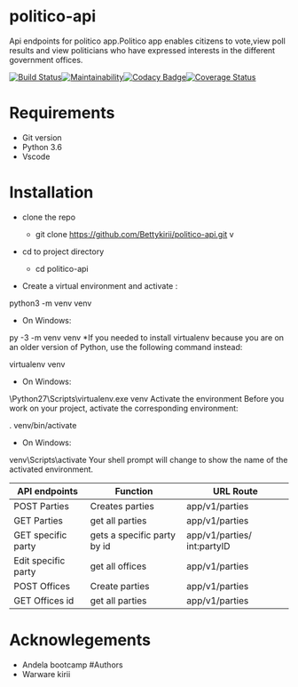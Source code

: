# politico-api
Api endpoints for politico app.Politico app enables citizens to vote,view poll results and view politicians who have expressed interests in the different government offices.

[![Build Status](https://travis-ci.com/Bettykirii/politico-api.svg?branch=develop)](https://travis-ci.com/Bettykirii/politico-api)[![Maintainability](https://api.codeclimate.com/v1/badges/f40d762e3c56cb8f30a1/maintainability)](https://codeclimate.com/github/Bettykirii/politico-api/maintainability)[![Codacy Badge](https://api.codacy.com/project/badge/Grade/f5bf7746e6424aad9feb4b6c5dd1ec74)](https://www.codacy.com/app/Bettykirii/politico-api?utm_source=github.com&amp;utm_medium=referral&amp;utm_content=Bettykirii/politico-api&amp;utm_campaign=Badge_Grade)[![Coverage Status](https://coveralls.io/repos/github/Bettykirii/politico-api/badge.svg?branch=develop)](https://coveralls.io/github/Bettykirii/politico-api?branch=develop)




# Requirements
* Git version
* Python 3.6
* Vscode

# Installation

* clone the repo
  * git clone  https://github.com/Bettykirii/politico-api.git
v
* cd to project directory
   * cd politico-api

* Create a virtual environment and activate :


 python3 -m venv venv
  * On Windows:

py -3 -m venv venv
*If you needed to install virtualenv because you are on an older version of Python, use the following command instead:

virtualenv venv
* On Windows:

\Python27\Scripts\virtualenv.exe venv
Activate the environment
Before you work on your project, activate the corresponding environment:

. venv/bin/activate
* On Windows:

venv\Scripts\activate
Your shell prompt will change to show the name of the activated environment.

API endpoints | Function       | URL Route
------------- | -------------  | -------------  
POST Parties  | Creates parties | app/v1/parties
GET Parties   | get all parties| app/v1/parties
GET specific party| gets a specific party by id | app/v1/parties/ int:partyID
Edit  specific party   | get all offices| app/v1/parties
POST Offices  | Create parties | app/v1/parties
GET Offices id   | get all parties| app/v1/parties

# Acknowlegements
 * Andela bootcamp
#Authors
 * Warware kirii
